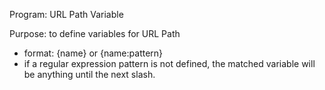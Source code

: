 Program: URL Path Variable

Purpose: to define variables for URL Path
- format: {name} or {name:pattern}
- if a regular expression pattern is not defined, the matched variable will be anything until the next slash.